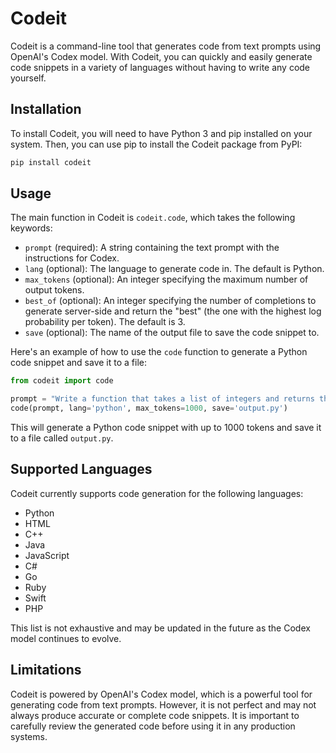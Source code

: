 # Codeit

Codeit is a command-line tool that generates code from text prompts using OpenAI's Codex model. With Codeit, you can quickly and easily generate code snippets in a variety of languages without having to write any code yourself.

## Installation

To install Codeit, you will need to have Python 3 and pip installed on your system. Then, you can use pip to install the Codeit package from PyPI:

```bash
pip install codeit
```

## Usage

The main function in Codeit is `codeit.code`, which takes the following keywords:

- `prompt` (required): A string containing the text prompt with the instructions for Codex.
- `lang` (optional): The language to generate code in. The default is Python.
- `max_tokens` (optional): An integer specifying the maximum number of output tokens.
- `best_of` (optional): An integer specifying the number of completions to generate server-side and return the "best" (the one with the highest log probability per token). The default is 3.
- `save` (optional): The name of the output file to save the code snippet to.

Here's an example of how to use the `code` function to generate a Python code snippet and save it to a file:

```python
from codeit import code

prompt = "Write a function that takes a list of integers and returns the sum of the even numbers in the list."
code(prompt, lang='python', max_tokens=1000, save='output.py')
```

This will generate a Python code snippet with up to 1000 tokens and save it to a file called `output.py`.

## Supported Languages

Codeit currently supports code generation for the following languages:

- Python
- HTML
- C++
- Java
- JavaScript
- C#
- Go
- Ruby
- Swift
- PHP

This list is not exhaustive and may be updated in the future as the Codex model continues to evolve.

## Limitations

Codeit is powered by OpenAI's Codex model, which is a powerful tool for generating code from text prompts. However, it is not perfect and may not always produce accurate or complete code snippets. It is important to carefully review the generated code before using it in any production systems.

